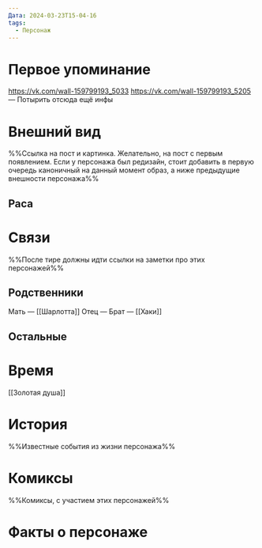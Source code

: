 ```yaml
---
Дата: 2024-03-23T15-04-16
tags:
  - Персонаж
---
```

# Первое упоминание
https://vk.com/wall-159799193_5033
https://vk.com/wall-159799193_5205 — Потырить отсюда ещё инфы
# Внешний вид
%%Ссылка на пост и картинка. Желательно, на пост с первым появлением. Если у персонажа был редизайн, стоит добавить в первую очередь каноничный на данный момент образ, а ниже предыдущие внешности персонажа%%
## Раса
# Связи
%%После тире должны идти ссылки на заметки про этих персонажей%%
## Родственники
Мать — [[Шарлотта]]
Отец — 
Брат — [[Хаки]]
## Остальные 
# Время
[[Золотая душа]]
# История
%%Известные события из жизни персонажа%%
# Комиксы
%%Комиксы, с участием этих персонажей%%
# Факты о персонаже